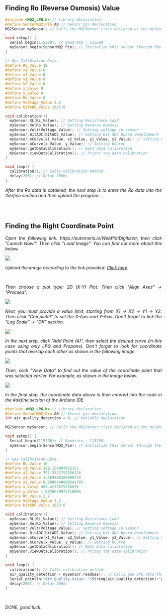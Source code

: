 ## Finding Ro (Reverse Osmosis) Value

```ino
#include <MQ2_LPG.h> // Library declaration.
#define SensorMQ2_Pin A0 // Sensor pin declaration.
MQ2Sensor mySensor; // Calls the MQ2Sensor class declared as the mySensor object.

void setup() {
  Serial.begin(115200); // Baudrate : 115200
  mySensor.begin(SensorMQ2_Pin); // Initialize this sensor through the begin method. It is accessed from the mySensor object. MQ2 Sensor Pin used: A0.
}

// Gas Calibration Data.
#define RL_Value 10
#define x1_Value 0
#define x2_Value 0
#define y1_Value 0
#define y2_Value 0
#define x_Value 0
#define y_Value 0
#define Ro_Value 0
#define Voltage_Value 3.3
#define bitADC_Value 1023.0

void calibration(){
  mySensor.RL(RL_Value); // Setting Resistance Load
  mySensor.Ro(Ro_Value); // Setting Reverse Osmosis
  mySensor.Volt(Voltage_Value); // Setting voltage in sensor
  mySensor.BitADC(bitADC_Value); // Setting bit ADC board development
  mySensor.mCurve(x1_Value, x2_Value, y1_Value, y2_Value); // Setting mCurve
  mySensor.bCurve(x_Value, y_Value); // Setting bCurve
  mySensor.getDataCalibration(); // Gets data calibration
  mySensor.viewDataCalibration(); // Prints the data calibration
}

void loop() {
  calibration(); // Calls calibration method.
  delay(200); // Delay 200ms
}
```

<p align="justify"><i>After the Ro data is obtained, the next step is to enter the Ro data into the #define section and then upload the program.</i></p>

<br/><br/>

## Finding the Right Coordinate Point

<p align="justify"><i>Open the following link: https://automeris.io/WebPlotDigitizer/, then click "Launch Now!". Then click "Load Image". You can find out more about this below.</i></p>
<img src="https://user-images.githubusercontent.com/54527592/230691437-6e734c51-a1a1-499b-ab66-c18921d6f26b.jpg"/>
<p align="justify"><i>Upload the image according to the link provided: <a href="https://github.com/devancakra/MQ2_LPG_Library/assets/54527592/ed1eb989-1353-4678-97be-7fc626425aa6">Click here</a>.</i></p><br/>
<p align="justify"><i>Then choose a plot type: 2D (X-Y) Plot. Then click "Align Axes" → "Proceed".</i></p>
<img src="https://user-images.githubusercontent.com/54527592/230691665-0cfe7167-42a9-4b24-8cde-1571c080a7e2.jpg"/><br/>
<p align="justify"><i>Next, you must provide a value limit, starting from X1 → X2 → Y1 → Y2. Then click "Complete!" to set the X-Axis and Y-Axis. Don't forget to tick the "Log Scale" → "OK" section.</i></p>
<img src="https://user-images.githubusercontent.com/54527592/230692139-07392ab0-8119-4a60-ba9e-daa5cfeb4a01.jpg"/><br/>
<p align="justify"><i>In the next step, click "Add Point (A)", then select the desired curve (in this case using only LPG and Propane). Don't forget to look for coordinate points that overlap each other as shown in the following image.</i></p>
<img src="https://user-images.githubusercontent.com/54527592/230692688-5fdb713c-d8e0-41e0-88d8-cb930f8af38b.jpg"/><br/>
<p align="justify"><i>Then, click "View Data" to find out the value of the coordinate point that was selected earlier. For example, as shown in the image below.</i></p>
<img src="https://user-images.githubusercontent.com/54527592/230692817-40d2f148-5cd2-4255-9fd3-49a02a9cd3c9.jpg"/><br/>
<p align="justify"><i>In the final step, the coordinate data above is then entered into the code in the #define section of the Arduino IDE.</i></p>

```ino
#include <MQ2_LPG.h> // Library declaration.
#define SensorMQ2_Pin A0 // Sensor pin declaration.
int air_quality_detection = 0; // Variable declaration.

MQ2Sensor mySensor; // Calls the MQ2Sensor class declared as the mySensor object.

void setup() {
  Serial.begin(115200); // Baudrate : 115200
  mySensor.begin(SensorMQ2_Pin); // Initialize this sensor through the begin method. It is accessed from the mySensor object. MQ2 Sensor Pin used: A0.
}

// Gas Calibration Data.
#define RL_Value 10
#define x1_Value 199.150007852152
#define x2_Value 797.3322752256328
#define y1_Value 1.664988323698715
#define y2_Value 0.8990240080541785
#define x_Value 497.4177875376839
#define y_Value 1.0876679972710004
#define Ro_Value 2.7
#define Voltage_Value 3.3
#define bitADC_Value 1023.0

void calibration(){
  mySensor.RL(RL_Value); // Setting Resistance Load
  mySensor.Ro(Ro_Value); // Setting Reverse Osmosis
  mySensor.Volt(Voltage_Value); // Setting voltage in sensor
  mySensor.BitADC(bitADC_Value); // Setting bit ADC board development
  mySensor.mCurve(x1_Value, x2_Value, y1_Value, y2_Value); // Setting mCurve
  mySensor.bCurve(x_Value, y_Value); // Setting bCurve
  mySensor.getDataCalibration(); // Gets data calibration
  mySensor.viewDataCalibration(); // Prints the data calibration
}

void loop() {
  calibration(); // Calls calibration method.
  air_quality_detection = mySensor.readGas(); // Calls gas LPG data through the readGas method. It is accessed from the mySensor object.
  Serial.println("Air Quality Value: "+String(air_quality_detection)+"ppm\n"); // Prints the air quality value.
  delay(200); // Delay 200ms
}
```

<br/>
<p align="justify"><i>DONE, good luck.</i></p>
